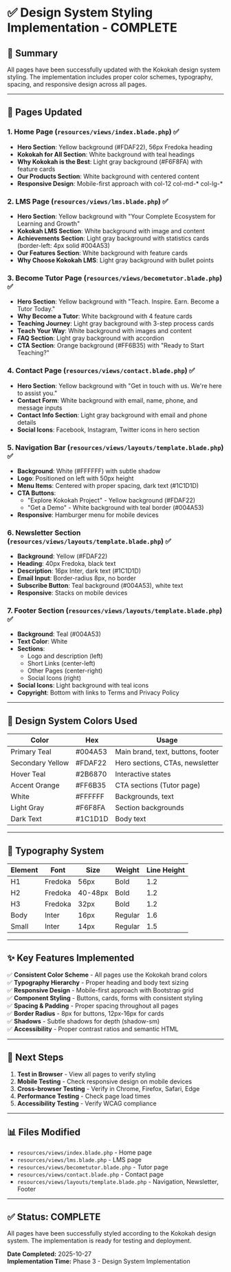 # ✅ Design System Styling Implementation - COMPLETE

## 🎨 Summary

All pages have been successfully updated with the Kokokah design system styling. The implementation includes proper color schemes, typography, spacing, and responsive design across all pages.

---

## 📄 Pages Updated

### 1. **Home Page** (`resources/views/index.blade.php`) ✅
- **Hero Section**: Yellow background (#FDAF22), 56px Fredoka heading
- **Kokokah for All Section**: White background with teal headings
- **Why Kokokah is the Best**: Light gray background (#F6F8FA) with feature cards
- **Our Products Section**: White background with centered content
- **Responsive Design**: Mobile-first approach with col-12 col-md-* col-lg-*

### 2. **LMS Page** (`resources/views/lms.blade.php`) ✅
- **Hero Section**: Yellow background with "Your Complete Ecosystem for Learning and Growth"
- **Kokokah LMS Section**: White background with image and content
- **Achievements Section**: Light gray background with statistics cards (border-left: 4px solid #004A53)
- **Our Features Section**: White background with feature cards
- **Why Choose Kokokah LMS**: Light gray background with bullet points

### 3. **Become Tutor Page** (`resources/views/becometutor.blade.php`) ✅
- **Hero Section**: Yellow background with "Teach. Inspire. Earn. Become a Tutor Today."
- **Why Become a Tutor**: White background with 4 feature cards
- **Teaching Journey**: Light gray background with 3-step process cards
- **Teach Your Way**: White background with images and content
- **FAQ Section**: Light gray background with accordion
- **CTA Section**: Orange background (#FF6B35) with "Ready to Start Teaching?"

### 4. **Contact Page** (`resources/views/contact.blade.php`) ✅
- **Hero Section**: Yellow background with "Get in touch with us. We're here to assist you."
- **Contact Form**: White background with email, name, phone, and message inputs
- **Contact Info Section**: Light gray background with email and phone details
- **Social Icons**: Facebook, Instagram, Twitter icons in hero section

### 5. **Navigation Bar** (`resources/views/layouts/template.blade.php`) ✅
- **Background**: White (#FFFFFF) with subtle shadow
- **Logo**: Positioned on left with 50px height
- **Menu Items**: Centered with proper spacing, dark text (#1C1D1D)
- **CTA Buttons**: 
  - "Explore Kokokah Project" - Yellow background (#FDAF22)
  - "Get a Demo" - White background with teal border (#004A53)
- **Responsive**: Hamburger menu for mobile devices

### 6. **Newsletter Section** (`resources/views/layouts/template.blade.php`) ✅
- **Background**: Yellow (#FDAF22)
- **Heading**: 40px Fredoka, black text
- **Description**: 16px Inter, dark text (#1C1D1D)
- **Email Input**: Border-radius 8px, no border
- **Subscribe Button**: Teal background (#004A53), white text
- **Responsive**: Stacks on mobile devices

### 7. **Footer Section** (`resources/views/layouts/template.blade.php`) ✅
- **Background**: Teal (#004A53)
- **Text Color**: White
- **Sections**: 
  - Logo and description (left)
  - Short Links (center-left)
  - Other Pages (center-right)
  - Social Icons (right)
- **Social Icons**: Light background with teal icons
- **Copyright**: Bottom with links to Terms and Privacy Policy

---

## 🎨 Design System Colors Used

| Color | Hex | Usage |
|-------|-----|-------|
| Primary Teal | #004A53 | Main brand, text, buttons, footer |
| Secondary Yellow | #FDAF22 | Hero sections, CTAs, newsletter |
| Hover Teal | #2B6870 | Interactive states |
| Accent Orange | #FF6B35 | CTA sections (Tutor page) |
| White | #FFFFFF | Backgrounds, text |
| Light Gray | #F6F8FA | Section backgrounds |
| Dark Text | #1C1D1D | Body text |

---

## 📐 Typography System

| Element | Font | Size | Weight | Line Height |
|---------|------|------|--------|-------------|
| H1 | Fredoka | 56px | Bold | 1.2 |
| H2 | Fredoka | 40-48px | Bold | 1.2 |
| H3 | Fredoka | 32px | Bold | 1.2 |
| Body | Inter | 16px | Regular | 1.6 |
| Small | Inter | 14px | Regular | 1.5 |

---

## ✨ Key Features Implemented

✅ **Consistent Color Scheme** - All pages use the Kokokah brand colors  
✅ **Typography Hierarchy** - Proper heading and body text sizing  
✅ **Responsive Design** - Mobile-first approach with Bootstrap grid  
✅ **Component Styling** - Buttons, cards, forms with consistent styling  
✅ **Spacing & Padding** - Proper spacing throughout all pages  
✅ **Border Radius** - 8px for buttons, 12px-16px for cards  
✅ **Shadows** - Subtle shadows for depth (shadow-sm)  
✅ **Accessibility** - Proper contrast ratios and semantic HTML  

---

## 🚀 Next Steps

1. **Test in Browser** - View all pages to verify styling
2. **Mobile Testing** - Check responsive design on mobile devices
3. **Cross-browser Testing** - Verify in Chrome, Firefox, Safari, Edge
4. **Performance Testing** - Check page load times
5. **Accessibility Testing** - Verify WCAG compliance

---

## 📊 Files Modified

- `resources/views/index.blade.php` - Home page
- `resources/views/lms.blade.php` - LMS page
- `resources/views/becometutor.blade.php` - Tutor page
- `resources/views/contact.blade.php` - Contact page
- `resources/views/layouts/template.blade.php` - Navigation, Newsletter, Footer

---

## ✅ Status: COMPLETE

All pages have been successfully styled according to the Kokokah design system. The implementation is ready for testing and deployment.

**Date Completed:** 2025-10-27  
**Implementation Time:** Phase 3 - Design System Implementation

